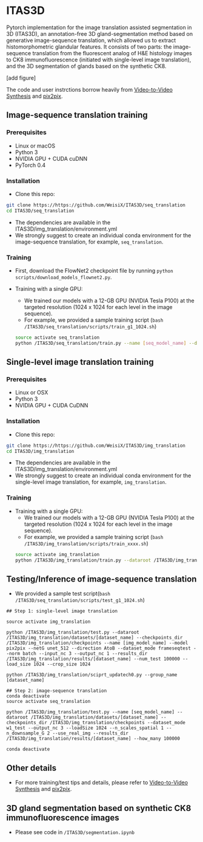 # ITAS3D

Pytorch implementation for the image translation assisted segmentation in 3D (ITAS3D), an annotation-free 3D gland-segmentation method based on generative image-sequence translation, which allowed us to extract histomorphometric glandular features. It consists of two parts: the image-sequence translation from the fluorescent analog of H&E histology images to CK8 immunofluorescence (initiated with single-level image translation), and the 3D segmentation of glands based on the synthetic CK8.

[add figure]


The code and user instrctions borrow heavily from [Video-to-Video Synthesis](https://tcwang0509.github.io/vid2vid/) and [pix2pix](https://github.com/junyanz/pytorch-CycleGAN-and-pix2pix).

## Image-sequence translation training

### Prerequisites
- Linux or macOS
- Python 3
- NVIDIA GPU + CUDA cuDNN
- PyTorch 0.4

### Installation
- Clone this repo:
```bash
git clone https://https://github.com/WeisiX/ITAS3D/seq_translation
cd ITAS3D/seq_translation
```
- The dependencies are available in the ITAS3D/img_translation/environment.yml
- We strongly suggest to create an individual conda environment for the image-sequence translation, for example, `seq_translation`.

### Training
- First, download the FlowNet2 checkpoint file by running `python scripts/download_models_flownet2.py`.

- Training with a single GPU:
  - We trained our models with a 12-GB GPU (NVIDIA Tesla P100) at the targeted resolution (1024 x 1024 for each level in the image sequence). 
  - For example, we provided a sample training script (`bash /ITAS3D/seq_translation/scripts/train_g1_1024.sh`)
  ```bash
  source activate seq_translation
  python /ITAS3D/seq_translation/train.py --name [seq_model_name] --dataroot /ITAS3D/seq_translation/datasets/[dataset_name]/ --checkpoints_dir /ITAS3D/seq_translation/checkpoints --dataset_mode w1 --output_nc 3 --loadSize 800 --n_downsample_G 2 --n_frames_D 2 --num_D 3 --max_frames_per_gpu 1 --n_frames_total 4 --niter_step 2 
  ```
  
## Single-level image translation training

### Prerequisites
- Linux or OSX
- Python 3
- NVIDIA GPU + CUDA CuDNN

### Installation
- Clone this repo:
```bash
git clone https://https://github.com/WeisiX/ITAS3D/img_translation
cd ITAS3D/img_translation
```
- The dependencies are available in the ITAS3D/img_translation/environment.yml
- We strongly suggest to create an individual conda environment for the single-level image translation, for example, `img_translation`.

### Training

- Training with a single GPU:
  - We trained our models with a 12-GB GPU (NVIDIA Tesla P100) at the targeted resolution (1024 x 1024 for each level in the image sequence). 
  - For example, we provided a sample training script (`bash /ITAS3D/img_translation/scripts/train_xxxx.sh`)
  ```bash
  source activate img_translation
  python /ITAS3D/img_translation/train.py --dataroot /ITAS3D/img_translation/datasets/[dataset_name] --checkpoints_dir /ITAS3D/img_translation/checkpoints --name [img_model_name] --model pix2pix --netG unet_512 --direction AtoB --lambda_L1 100 --dataset_mode frameseq --norm batch --pool_size 0 --input_nc 3 --output_nc 1 --load_size 1024 --crop_size 512 --display_id 0
  ```

## Testing/Inference of image-sequence translation
- We provided a sample test script(`bash /ITAS3D/seq_translation/scripts/test_g1_1024.sh`)
```
## Step 1: single-level image translation

source activate img_translation

python /ITAS3D/img_translation/test.py --dataroot /ITAS3D/img_translation/datasets/[dataset_name] --checkpoints_dir /ITAS3D/img_translation/checkpoints --name [img_model_name] --model pix2pix --netG unet_512 --direction AtoB --dataset_mode frameseqtest --norm batch --input_nc 3 --output_nc 1 --results_dir /ITAS3D/img_translation/results/[dataset_name] --num_test 100000 --load_size 1024 --crop_size 1024 

python /ITAS3D/img_translation/sciprt_updatech0.py --group_name [dataset_name]

## Step 2: image-sequence translation
conda deactivate
source activate seq_translation

python /ITAS3D/img_translation/test.py --name [seq_model_name] --dataroot /ITAS3D/img_translation/datasets/[dataset_name] --checkpoints_dir /ITAS3D/img_translation/checkpoints --dataset_mode w1_test --output_nc 3 --loadSize 1024 --n_scales_spatial 1 --n_downsample_G 2 --use_real_img --results_dir /ITAS3D/img_translation/results/[dataset_name] --how_many 100000

conda deactivate
```

## Other details
- For more training/test tips and details, please refer to [Video-to-Video Synthesis](https://tcwang0509.github.io/vid2vid/) and [pix2pix](https://github.com/junyanz/pytorch-CycleGAN-and-pix2pix).

## 3D gland segmentation based on synthetic CK8 immunofluorescence images
- Please see code in `/ITAS3D/segmentation.ipynb`